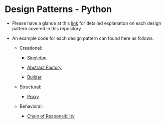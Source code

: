 # Design Patterns - Python

- Please have a glance at this [link](https://bnvsp.github.io/design-patterns/) for detailed explanation on each design pattern covered in this repository

- An example code for each design pattern can found here as follows:

  - Creational:

    - [Singleton](./src/singleton/singleton.py)

    - [Abstract Factory](./src/abstract_factory/cuisine_factory.py)

    - [Builder](./src/builder/robot_builder.py)

  - Structural:

    - [Proxy](./src/proxy/patient_access.py)

  - Behavioral:

    - [Chain of Responsibility](src/chain_of_responsibility/food_choice_handler.py)
